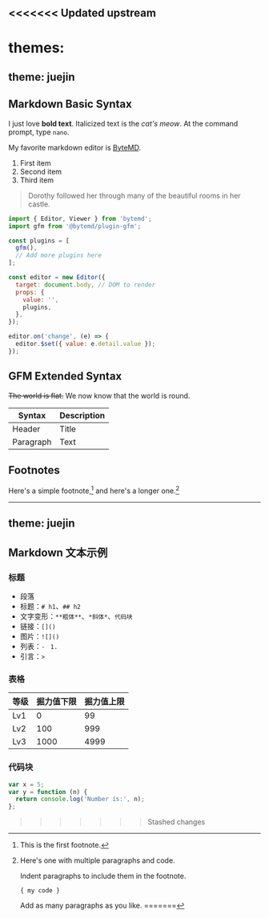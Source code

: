 <<<<<<< Updated upstream
---
# themes:
theme: juejin
---

## Markdown Basic Syntax

I just love **bold text**. Italicized text is the _cat's meow_. At the command prompt, type `nano`.

My favorite markdown editor is [ByteMD](https://github.com/bytedance/bytemd).

1. First item
2. Second item
3. Third item

> Dorothy followed her through many of the beautiful rooms in her castle.

```js
import { Editor, Viewer } from 'bytemd';
import gfm from '@bytemd/plugin-gfm';

const plugins = [
  gfm(),
  // Add more plugins here
];

const editor = new Editor({
  target: document.body, // DOM to render
  props: {
    value: '',
    plugins,
  },
});

editor.on('change', (e) => {
  editor.$set({ value: e.detail.value });
});
```

## GFM Extended Syntax

~~The world is flat.~~ We now know that the world is round.

| Syntax    | Description |
| --------- | ----------- |
| Header    | Title       |
| Paragraph | Text        |

## Footnotes

Here's a simple footnote,[^1] and here's a longer one.[^bignote]

[^1]: This is the first footnote.
[^bignote]: Here's one with multiple paragraphs and code.

    Indent paragraphs to include them in the footnote.

    `{ my code }`

    Add as many paragraphs as you like.
=======
---
theme: juejin
---

## Markdown 文本示例

### 标题

- 段落
- 标题：`# h1`、`## h2`
- 文字变形：`**粗体**`、`*斜体*`、`代码块`
- 链接：`[]()`
- 图片：`![]()`
- 列表：`- ` `1. `
- 引言：`> `

### 表格

| 等级 | 掘力值下限 | 掘力值上限 |
| ---- | ---------- | ---------- |
| Lv1  | 0          | 99         |
| Lv2  | 100        | 999        |
| Lv3  | 1000       | 4999       |

### 代码块

```javascript
var x = 5;
var y = function (n) {
  return console.log('Number is:', n);
};
```
>>>>>>> Stashed changes
